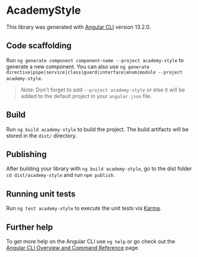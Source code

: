 # AcademyStyle

This library was generated with [Angular CLI](https://github.com/angular/angular-cli) version 13.2.0.

## Code scaffolding

Run `ng generate component component-name --project academy-style` to generate a new component. You can also use `ng generate directive|pipe|service|class|guard|interface|enum|module --project academy-style`.
> Note: Don't forget to add `--project academy-style` or else it will be added to the default project in your `angular.json` file. 

## Build

Run `ng build academy-style` to build the project. The build artifacts will be stored in the `dist/` directory.

## Publishing

After building your library with `ng build academy-style`, go to the dist folder `cd dist/academy-style` and run `npm publish`.

## Running unit tests

Run `ng test academy-style` to execute the unit tests via [Karma](https://karma-runner.github.io).

## Further help

To get more help on the Angular CLI use `ng help` or go check out the [Angular CLI Overview and Command Reference](https://angular.io/cli) page.
